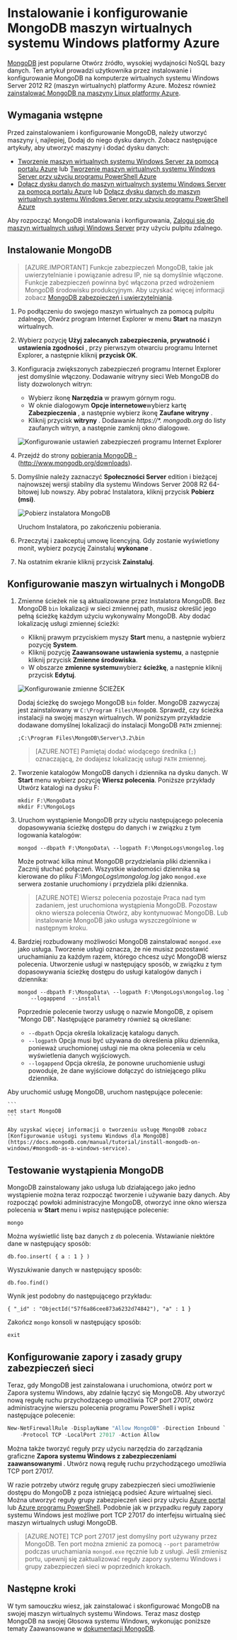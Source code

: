 <properties
    pageTitle="Instalowanie MongoDB na maszyn wirtualnych systemu Windows | Microsoft Azure"
    description="Dowiedz się, jak zainstalować MongoDB na maszyn wirtualnych Azure systemem Windows Server 2012 R2 utworzone za pomocą modelu wdrożenia Menedżera zasobów."
    services="virtual-machines-windows"
    documentationCenter=""
    authors="iainfoulds"
    manager="timlt"
    editor=""/>

<tags
    ms.service="virtual-machines-windows"
    ms.workload="infrastructure-services"
    ms.tgt_pltfrm="vm-windows"
    ms.devlang="na"
    ms.topic="article"
    ms.date="10/04/2016"
    ms.author="iainfou"/>

# <a name="install-and-configure-mongodb-on-a-windows-vm-in-azure"></a>Instalowanie i konfigurowanie MongoDB maszyn wirtualnych systemu Windows platformy Azure
[MongoDB](http://www.mongodb.org) jest popularne Otwórz źródło, wysokiej wydajności NoSQL bazy danych. Ten artykuł prowadzi użytkownika przez instalowanie i konfigurowanie MongoDB na komputerze wirtualnych systemu Windows Server 2012 R2 (maszyn wirtualnych) platformy Azure. Możesz również [zainstalować MongoDB na maszyny Linux platformy Azure](virtual-machines-linux-install-mongodb.md).


## <a name="prerequisites"></a>Wymagania wstępne

Przed zainstalowaniem i konfigurowanie MongoDB, należy utworzyć maszyny i, najlepiej, Dodaj do niego dysku danych. Zobacz następujące artykuły, aby utworzyć maszyny i dodać dysku danych:

- [Tworzenie maszyn wirtualnych systemu Windows Server za pomocą portalu Azure](virtual-machines-windows-hero-tutorial.md) lub [Tworzenie maszyn wirtualnych systemu Windows Server przy użyciu programu PowerShell Azure](virtual-machines-windows-ps-create.md)
- [Dołącz dysku danych do maszyn wirtualnych systemu Windows Server za pomocą portalu Azure](virtual-machines-windows-attach-disk-portal.md) lub [Dołącz dysku danych do maszyn wirtualnych systemu Windows Server przy użyciu programu PowerShell Azure](https://msdn.microsoft.com/library/mt603673.aspx)
    
Aby rozpocząć MongoDB instalowania i konfigurowania, [Zaloguj się do maszyn wirtualnych usługi Windows Server](virtual-machines-windows-connect-logon.md) przy użyciu pulpitu zdalnego.


## <a name="install-mongodb"></a>Instalowanie MongoDB

> [AZURE.IMPORTANT] Funkcje zabezpieczeń MongoDB, takie jak uwierzytelnianie i powiązanie adresu IP, nie są domyślnie włączone. Funkcje zabezpieczeń powinna być włączona przed wdrożeniem MongoDB środowisku produkcyjnym. Aby uzyskać więcej informacji zobacz [MongoDB zabezpieczeń i uwierzytelniania](http://www.mongodb.org/display/DOCS/Security+and+Authentication).

1. Po podłączeniu do swojego maszyn wirtualnych za pomocą pulpitu zdalnego, Otwórz program Internet Explorer w menu **Start** na maszyn wirtualnych.

2. Wybierz pozycję **Użyj zalecanych zabezpieczenia, prywatność i ustawienia zgodności** , przy pierwszym otwarciu programu Internet Explorer, a następnie kliknij **przycisk OK**.

3. Konfiguracja zwiększonych zabezpieczeń programu Internet Explorer jest domyślnie włączony. Dodawanie witryny sieci Web MongoDB do listy dozwolonych witryn:

    - Wybierz ikonę **Narzędzia** w prawym górnym rogu.
    - W oknie dialogowym **Opcje internetowe**wybierz kartę **Zabezpieczenia** , a następnie wybierz ikonę **Zaufane witryny** .
    - Kliknij przycisk **witryny** . Dodawanie _https://\*. mongodb.org_ do listy zaufanych witryn, a następnie zamknij okno dialogowe.

    ![Konfigurowanie ustawień zabezpieczeń programu Internet Explorer](./media/virtual-machines-windows-install-mongodb/configure-internet-explorer-security.png)

4. Przejdź do strony [pobierania MongoDB -](http://www.mongodb.org/downloads) (http://www.mongodb.org/downloads).

5. Domyślnie należy zaznaczyć **Społeczności Server** edition i bieżącej najnowszej wersji stabilny dla systemu Windows Server 2008 R2 64-bitowej lub nowszy. Aby pobrać Instalatora, kliknij przycisk **Pobierz (msi)**.

    ![Pobierz instalatora MongoDB](./media/virtual-machines-windows-install-mongodb/download-mongodb.png)

    Uruchom Instalatora, po zakończeniu pobierania.

6. Przeczytaj i zaakceptuj umowę licencyjną. Gdy zostanie wyświetlony monit, wybierz pozycję Zainstaluj **wykonane** .

7. Na ostatnim ekranie kliknij przycisk **Zainstaluj**.


## <a name="configure-the-vm-and-mongodb"></a>Konfigurowanie maszyn wirtualnych i MongoDB

1. Zmienne ścieżek nie są aktualizowane przez Instalatora MongoDB. Bez MongoDB `bin` lokalizacji w sieci zmiennej path, musisz określić jego pełną ścieżkę każdym użyciu wykonywalny MongoDB. Aby dodać lokalizację usługi zmiennej ścieżki:

    - Kliknij prawym przyciskiem myszy **Start** menu, a następnie wybierz pozycję **System**.
    - Kliknij pozycję **Zaawansowane ustawienia systemu**, a następnie kliknij przycisk **Zmienne środowiska**.
    - W obszarze **zmienne systemu**wybierz **ścieżkę**, a następnie kliknij przycisk **Edytuj**.

    ![Konfigurowanie zmienne ŚCIEŻEK](./media/virtual-machines-windows-install-mongodb/configure-path-variables.png)

    Dodaj ścieżkę do swojego MongoDB `bin` folder. MongoDB zazwyczaj jest zainstalowany w `C:\Program Files\MongoDB`. Sprawdź, czy ścieżka instalacji na swojej maszyn wirtualnych. W poniższym przykładzie dodawane domyślnej lokalizacji do instalacji MongoDB `PATH` zmiennej:

    ```
    ;C:\Program Files\MongoDB\Server\3.2\bin
    ```

    > [AZURE.NOTE] Pamiętaj dodać wiodącego średnika (`;`) oznaczającą, że dodajesz lokalizację usługi `PATH` zmiennej.

2. Tworzenie katalogów MongoDB danych i dziennika na dysku danych. W **Start** menu wybierz pozycję **Wiersz polecenia**. Poniższe przykłady Utwórz katalogi na dysku F:

    ```
    mkdir F:\MongoData
    mkdir F:\MongoLogs
    ```

3. Uruchom wystąpienie MongoDB przy użyciu następującego polecenia dopasowywania ścieżkę dostępu do danych i w związku z tym logowania katalogów:

    ```
    mongod --dbpath F:\MongoData\ --logpath F:\MongoLogs\mongolog.log
    ```

    Może potrwać kilka minut MongoDB przydzielania pliki dziennika i Zacznij słuchać połączeń. Wszystkie wiadomości dziennika są kierowane do pliku *F:\MongoLogs\mongolog.log* jako `mongod.exe` serwera zostanie uruchomiony i przydziela pliki dziennika.

    > [AZURE.NOTE] Wiersz polecenia pozostaje Praca nad tym zadaniem, jest uruchomiona wystąpienia MongoDB. Pozostaw okno wiersza polecenia Otwórz, aby kontynuować MongoDB. Lub instalowanie MongoDB jako usługa wyszczególnione w następnym kroku.

4. Bardziej rozbudowany możliwości MongoDB zainstalować `mongod.exe` jako usługa. Tworzenie usługi oznacza, że nie musisz pozostawić uruchamianiu za każdym razem, którego chcesz użyć MongoDB wiersz polecenia. Utworzenie usługi w następujący sposób, w związku z tym dopasowywania ścieżkę dostępu do usługi katalogów danych i dziennika:

    ```
    mongod --dbpath F:\MongoData\ --logpath F:\MongoLogs\mongolog.log `
        --logappend  --install
    ```

    Poprzednie polecenie tworzy usługę o nazwie MongoDB, z opisem "Mongo DB". Następujące parametry również są określane:

    - `--dbpath` Opcja określa lokalizację katalogu danych.
    - `--logpath` Opcja musi być używana do określenia pliku dziennika, ponieważ uruchomionej usługi nie ma okna polecenia w celu wyświetlenia danych wyjściowych.
    - `--logappend` Opcja określa, że ponowne uruchomienie usługi powoduje, że dane wyjściowe dołączyć do istniejącego pliku dziennika.

  Aby uruchomić usługę MongoDB, uruchom następujące polecenie:

    ```
    net start MongoDB
    ```

    Aby uzyskać więcej informacji o tworzeniu usługę MongoDB zobacz [Konfigurowanie usługi systemu Windows dla MongoDB](https://docs.mongodb.com/manual/tutorial/install-mongodb-on-windows/#mongodb-as-a-windows-service).

## <a name="test-the-mongodb-instance"></a>Testowanie wystąpienia MongoDB

MongoDB zainstalowany jako usługa lub działającego jako jedno wystąpienie można teraz rozpocząć tworzenie i używanie bazy danych. Aby rozpocząć powłoki administracyjne MongoDB, otworzyć inne okno wiersza polecenia w **Start** menu i wpisz następujące polecenie:

```
mongo  
```

Można wyświetlić listę baz danych z `db` polecenia. Wstawianie niektóre dane w następujący sposób:

```
db.foo.insert( { a : 1 } )
```

Wyszukiwanie danych w następujący sposób:

```
db.foo.find()
```

Wynik jest podobny do następującego przykładu:

```
{ "_id" : "ObjectId("57f6a86cee873a6232d74842"), "a" : 1 }
```

Zakończ `mongo` konsoli w następujący sposób:

```
exit
```

## <a name="configure-firewall-and-network-security-group-rules"></a>Konfigurowanie zapory i zasady grupy zabezpieczeń sieci
Teraz, gdy MongoDB jest zainstalowana i uruchomiona, otwórz port w Zapora systemu Windows, aby zdalnie łączyć się MongoDB. Aby utworzyć nową regułę ruchu przychodzącego umożliwia TCP port 27017, otwórz administracyjne wierszu polecenia programu PowerShell i wpisz następujące polecenie:

```powerShell
New-NetFirewallRule -DisplayName "Allow MongoDB" -Direction Inbound `
    -Protocol TCP -LocalPort 27017 -Action Allow
```

Można także tworzyć reguły przy użyciu narzędzia do zarządzania graficzne **Zapora systemu Windows z zabezpieczeniami zaawansowanymi** . Utwórz nową regułę ruchu przychodzącego umożliwia TCP port 27017.

W razie potrzeby utwórz regułę grupy zabezpieczeń sieci umożliwienie dostępu do MongoDB z poza istniejącą podsieć Azure wirtualnej sieci. Można utworzyć reguły grupy zabezpieczeń sieci przy użyciu [Azure portal](virtual-machines-windows-nsg-quickstart-portal.md) lub [Azure programu PowerShell](virtual-machines-windows-nsg-quickstart-powershell.md). Podobnie jak w przypadku reguły zapory systemu Windows jest możliwe port TCP 27017 do interfejsu wirtualną sieć maszyn wirtualnych usługi MongoDB.

> [AZURE.NOTE] TCP port 27017 jest domyślny port używany przez MongoDB. Ten port można zmienić za pomocą `--port` parametrów podczas uruchamiania `mongod.exe` ręcznie lub z usługi. Jeśli zmienisz portu, upewnij się zaktualizować reguły zapory systemu Windows i grupy zabezpieczeń sieci w poprzednich krokach.


## <a name="next-steps"></a>Następne kroki
W tym samouczku wiesz, jak zainstalować i skonfigurować MongoDB na swojej maszyn wirtualnych systemu Windows. Teraz masz dostęp MongoDB na swojej Głosowa systemu Windows, wykonując poniższe tematy Zaawansowane w [dokumentacji MongoDB](https://docs.mongodb.com/manual/).
